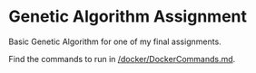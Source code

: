 # Genetic Algorithm Assignment

Basic Genetic Algorithm for one of my final assignments.

Find the commands to run in [/docker/DockerCommands.md](https://github.com/nevermore23274/Genetic-Algorithm-Assignment/blob/main/docker/DockerCommands.md).
